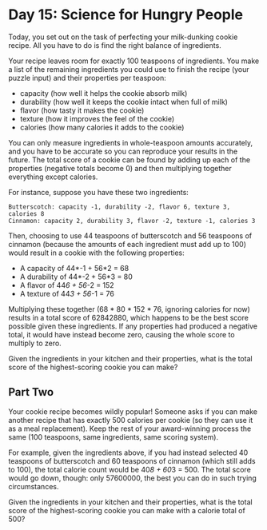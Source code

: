 # Day 15: Science for Hungry People

Today, you set out on the task of perfecting your milk-dunking cookie recipe.
All you have to do is find the right balance of ingredients.

Your recipe leaves room for exactly 100 teaspoons of ingredients. You make a
list of the remaining ingredients you could use to finish the recipe (your
puzzle input) and their properties per teaspoon:

* capacity (how well it helps the cookie absorb milk)
* durability (how well it keeps the cookie intact when full of milk)
* flavor (how tasty it makes the cookie)
* texture (how it improves the feel of the cookie)
* calories (how many calories it adds to the cookie)

You can only measure ingredients in whole-teaspoon amounts accurately, and you
have to be accurate so you can reproduce your results in the future. The total
score of a cookie can be found by adding up each of the properties (negative
totals become 0) and then multiplying together everything except calories.

For instance, suppose you have these two ingredients:

    Butterscotch: capacity -1, durability -2, flavor 6, texture 3, calories 8
    Cinnamon: capacity 2, durability 3, flavor -2, texture -1, calories 3

Then, choosing to use 44 teaspoons of butterscotch and 56 teaspoons of cinnamon
(because the amounts of each ingredient must add up to 100) would result in a
cookie with the following properties:

* A capacity of 44*-1 + 56*2 = 68
* A durability of 44*-2 + 56*3 = 80
* A flavor of 44*6 + 56*-2 = 152
* A texture of 44*3 + 56*-1 = 76

Multiplying these together (68 * 80 * 152 * 76, ignoring calories for now)
results in a total score of 62842880, which happens to be the best score
possible given these ingredients. If any properties had produced a negative
total, it would have instead become zero, causing the whole score to multiply
to zero.

Given the ingredients in your kitchen and their properties, what is the total
score of the highest-scoring cookie you can make?

## Part Two

Your cookie recipe becomes wildly popular! Someone asks if you can make another
recipe that has exactly 500 calories per cookie (so they can use it as a meal
replacement). Keep the rest of your award-winning process the same (100
teaspoons, same ingredients, same scoring system).

For example, given the ingredients above, if you had instead selected 40
teaspoons of butterscotch and 60 teaspoons of cinnamon (which still adds to
100), the total calorie count would be 40*8 + 60*3 = 500. The total score would
go down, though: only 57600000, the best you can do in such trying
circumstances.

Given the ingredients in your kitchen and their properties, what is the total
score of the highest-scoring cookie you can make with a calorie total of 500?
